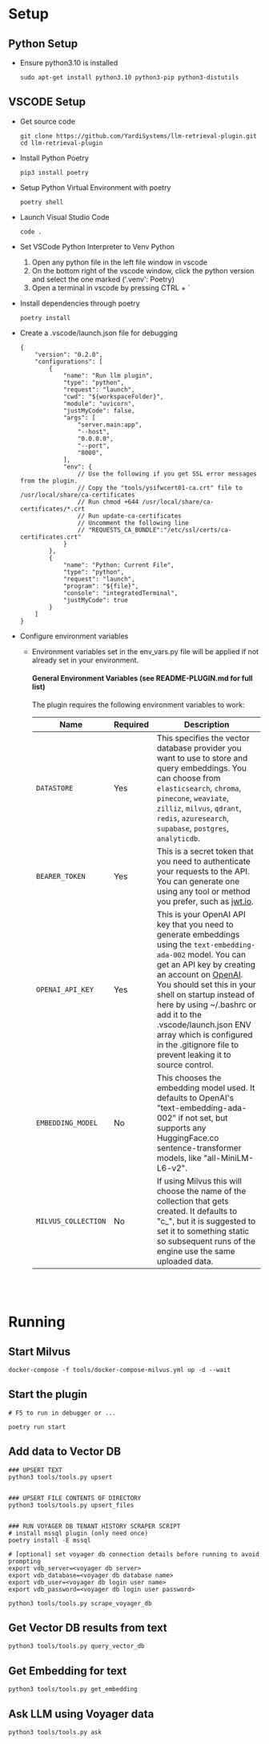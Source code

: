 # Setup
## Python Setup
- Ensure python3.10 is installed
    ```
    sudo apt-get install python3.10 python3-pip python3-distutils
    ```

## VSCODE Setup
- Get source code
    ```
    git clone https://github.com/YardiSystems/llm-retrieval-plugin.git
    cd llm-retrieval-plugin
    ```

- Install Python Poetry
    ```
    pip3 install poetry
    ```

- Setup Python Virtual Environment with poetry
    ```
    poetry shell
    ```

- Launch Visual Studio Code
    ```
    code .
    ```

- Set VSCode Python Interpreter to Venv Python
    1. Open any python file in the left file window in vscode
    2. On the bottom right of the vscode window, click the python version and select the one marked ('.venv': Poetry)
    3. Open a terminal in vscode by pressing CTRL + `

- Install dependencies through poetry
    ```
    poetry install
    ```

- Create a .vscode/launch.json file for debugging
    ```
    {
        "version": "0.2.0",
        "configurations": [
            {
                "name": "Run llm plugin",
                "type": "python",
                "request": "launch",
                "cwd": "${workspaceFolder}",
                "module": "uvicorn",
                "justMyCode": false,
                "args": [
                    "server.main:app",
                    "--host",
                    "0.0.0.0",
                    "--port",
                    "8000",
                ],
                "env": {
                    // Use the following if you get SSL error messages from the plugin.
                    // Copy the "tools/ysifwcert01-ca.crt" file to /usr/local/share/ca-certificates
                    // Run chmod +644 /usr/local/share/ca-certificates/*.crt
                    // Run update-ca-certificates
                    // Uncomment the following line
                    // "REQUESTS_CA_BUNDLE":"/etc/ssl/certs/ca-certificates.crt"
                }
            },
            {
                "name": "Python: Current File",
                "type": "python",
                "request": "launch",
                "program": "${file}",
                "console": "integratedTerminal",
                "justMyCode": true
            }
        ]
    }
    ```

- Configure environment variables
    - Environment variables set in the env_vars.py file will be applied if not already set in your environment.
        #### General Environment Variables (see README-PLUGIN.md for full list)

        The plugin requires the following environment variables to work:

        | Name             | Required | Description                                                                                                                                                                                                                                                   |
        | ---------------- | -------- | ------------------------------------------------------------------------------------------------------------------------------------------------------------------------------------------------------------------------------------------------------------- |
        | `DATASTORE`      | Yes      | This specifies the vector database provider you want to use to store and query embeddings. You can choose from `elasticsearch`, `chroma`, `pinecone`, `weaviate`, `zilliz`, `milvus`, `qdrant`, `redis`, `azuresearch`, `supabase`, `postgres`, `analyticdb`. |
        | `BEARER_TOKEN`   | Yes      | This is a secret token that you need to authenticate your requests to the API. You can generate one using any tool or method you prefer, such as [jwt.io](https://jwt.io/).
        | `OPENAI_API_KEY` | Yes      | This is your OpenAI API key that you need to generate embeddings using the `text-embedding-ada-002` model. You can get an API key by creating an account on [OpenAI](https://openai.com/). You should set this in your shell on startup instead of here by using ~/.bashrc or add it to the .vscode/launch.json ENV array which is configured in the .gitignore file to prevent leaking it to source control.
        | `EMBEDDING_MODEL`| No       | This chooses the embedding model used. It defaults to OpenAI's "text-embedding-ada-002" if not set, but supports any HuggingFace.co sentence-transformer models, like "all-MiniLM-L6-v2".
        | `MILVUS_COLLECTION`| No       | If using Milvus this will choose the name of the collection that gets created. It defaults to "c_<GUID>", but it is suggested to set it to something static so subsequent runs of the engine use the same uploaded data.

<br />
<br />

# Running

## Start Milvus
```
docker-compose -f tools/docker-compose-milvus.yml up -d --wait
```


## Start the plugin
```
# F5 to run in debugger or ...

poetry run start
```


## Add data to Vector DB
```
### UPSERT TEXT
python3 tools/tools.py upsert


### UPSERT FILE CONTENTS OF DIRECTORY
python3 tools/tools.py upsert_files


### RUN VOYAGER DB TENANT HISTORY SCRAPER SCRIPT
# install mssql plugin (only need once)
poetry install -E mssql

# [optional] set voyager db connection details before running to avoid prompting
export vdb_server=<voyager db server>
export vdb_database=<voyager db database name>
export vdb_user=<voyager db login user name>
export vdb_password=<voyager db login user password>

python3 tools/tools.py scrape_voyager_db
```


## Get Vector DB results from text
```
python3 tools/tools.py query_vector_db
```


## Get Embedding for text
```
python3 tools/tools.py get_embedding
```


## Ask LLM using Voyager data
```
python3 tools/tools.py ask
```